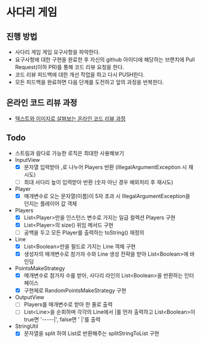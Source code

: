 # 사다리 게임
## 진행 방법
* 사다리 게임 게임 요구사항을 파악한다.
* 요구사항에 대한 구현을 완료한 후 자신의 github 아이디에 해당하는 브랜치에 Pull Request(이하 PR)를 통해 코드 리뷰 요청을 한다.
* 코드 리뷰 피드백에 대한 개선 작업을 하고 다시 PUSH한다.
* 모든 피드백을 완료하면 다음 단계를 도전하고 앞의 과정을 반복한다.

## 온라인 코드 리뷰 과정
* [텍스트와 이미지로 살펴보는 온라인 코드 리뷰 과정](https://github.com/nextstep-step/nextstep-docs/tree/master/codereview)


## Todo
- 스트림과 람다로 가능한 로직은 최대한 사용해보기
- InputView
    - [X] 문자열 입력받아 ,로 나누어 Players 반환 (IllegalArgumentException 시 재시도)
    - [ ] 최대 사다리 높이 입력받아 반환 (숫자 아닌 경우 예외처리 후 재시도)
- Player
    - [X] 매개변수로 오는 문자열(이름)이 5자 초과 시 IllegalArgumentException을 던지는 플레이어 값 객체
- Players
    - [X] List\<Player>만을 인스턴스 변수로 가지는 일급 컬렉션 Players 구현
    - [X] List\<Player>의 size() 위임 메서드 구현
    - [ ] 공백을 두고 모든 Player를 출력하는 toString() 재정의
- Line
    - [X] List\<Boolean>만을 필드로 가지는 Line 객체 구현
    - [X] 생성자의 매개변수로 참가자 수와 Line 생성 전략을 받아 List\<Boolean>에 바인딩
- PointsMakeStrategy
  - [X] 메개변수로 참가자 수를 받아, 사다리 라인의 List\<Boolean>을 반환하는 인터페이스
  - [X] 구현체로 RandomPointsMakeStrategy 구현
- OutputView
    - [ ] Players를 매개변수로 받아 한 줄로 출력
    - [ ] List\<Line>을 순회하며 각각의 Line에서 |를 먼저 출력하고 List\<Boolean>이 true면 '-----|', false면 '     |'를 출력
- StringUtil
    - [X] 문자열을 split 하여 List로 반환해주는 splitStringToList 구현